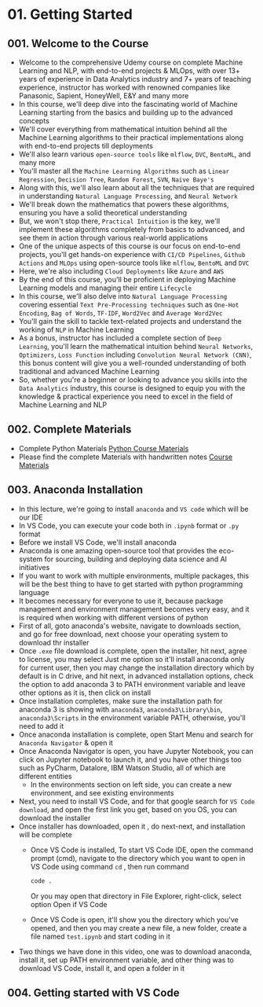 # 01. Getting Started

## 001. Welcome to the Course

- Welcome to the comprehensive Udemy course on complete Machine Learning and NLP, with end-to-end projects & MLOps, with over 13+ years of experience in Data Analytics industry and 7+ years of teaching experience, instructor has worked with renowned companies like Panasonic, Sapient, HoneyWell, E&Y and many more
- In this course, we'll deep dive into the fascinating world of Machine Learning starting from the basics and building up to the advanced concepts
- We'll cover everything from mathematical intuition behind all the Machine Learning algorithms to their practical implementations along with end-to-end projects till deployments
- We'll also learn various `open-source tools` like `mlflow`, `DVC`, `BentoML`, and many more
- You'll master all the `Machine Learning Algorithms` such as `Linear Regression`, `Decision Tree`, `Random Forest`, `SVN`, `Naive Baye's`
- Along with this, we'll also learn about all the techniques that are required in understanding `Natural Language Processing`, and `Neural Network`
- We'll break down the mathematics that powers these algorithms, ensuring you have a solid theoretical understanding
- But, we won't stop there, `Practical Intuition` is the key, we'll implement these algorithms completely from basics to advanced, and see them in action through various real-world applications
- One of the unique aspects of this course is our focus on end-to-end projects, you'll get hands-on experience with `CI/CD Pipelines`, `Github Actions` and `MLOps` using open-source tools like `mlflow`, `BentoML` and `DVC`
- Here, we're also including `Cloud Deployments` like `Azure` and `AWS`
- By the end of this course, you'll be proficient in deploying Machine Learning models and managing their entire `Lifecycle`
- In this course, we'll also delve into `Natural Language Processing` covering essential `Text Pre-Processing techniques` such as `One-Hot Encoding`, `Bag of Words`, `TF-IDF`, `Word2Vec` and `Average Word2Vec`
- You'll gain the skill to tackle text-related projects and understand the working of `NLP` in Machine Learning
- As a bonus, instructor has included a complete section of `Deep Learning`, you'll learn the mathematical intuition behind `Neural Networks`, `Optimizers`, `Loss Function` including `Convolution Neural Network (CNN)`, this bonus content will give you a well-rounded understanding of both traditional and advanced Machine Learning
- So, whether you're a beginner or looking to advance you skills into the `Data Analytics` industry, this course is designed to equip you with the knowledge & practical experience you need to excel in the field of Machine Learning and NLP

## 002. Complete Materials

- Complete Python Materials [Python Course Materials](https://github.com/krishnaik06/Complete-Python-Bootcamp)
- Please find the complete Materials with handwritten notes [Course Materials](https://github.com/krishnaik06/Complete-Data-Science-With-Machine-Learning-And-NLP-2024)

## 003. Anaconda Installation

- In this lecture, we're going to install `anaconda` and `VS code` which will be our IDE
- In VS Code, you can execute your code both in `.ipynb` format or `.py` format
- Before we install VS Code, we'll install anaconda
- Anaconda is one amazing open-source tool that provides the eco-system for sourcing, building and deploying data science and AI initiatives
- If you want to work with multiple environments, multiple packages, this will be the best thing to have to get started with python programming language
- It becomes necessary for everyone to use it, because package management and environment management becomes very easy, and it is required when working with different versions of python
- First of all, goto anaconda's website, navigate to downloads section, and go for free download, next choose your operating system to download thr installer
- Once `.exe` file download is complete, open the installer, hit next, agree to license, you may select Just me  option so it'll install anaconda only for current user, then you may change the installation directory which by default is in C drive, and hit next, in advanced installation options, check the option to add anaconda 3 to PATH environment variable and leave other options as it is, then click on install
- Once installation completes, make sure the installation path for anaconda 3 is showing with `anaconda3`, `anaconda3\Library\bin`, `anaconda3\Scripts` in the environment variable PATH, otherwise, you'll need to add it
- Once anaconda installation is complete, open Start Menu and search for `Anaconda Navigator` & open it
- Once Anaconda Navigator is open, you have Jupyter Notebook, you can click on Jupyter notebook to launch it, and you have other things too such as  PyCharm, Datalore, IBM Watson Studio, all of which are different entities
  - In the environments section on left side, you can create a new environment, and see existing environments
- Next, you need to install VS Code, and for that google search for `VS Code download`, and open the first link you get, based on you OS, you can download the installer
- Once installer has downloaded, open it , do next-next, and installation will be complete
  - Once VS Code is installed, To start VS Code IDE, open the command prompt (cmd), navigate to the directory which you want to open in VS Code using command `cd` , then run command

    ```bash
    code .
    ```

    Or you may open that directory in File Explorer, right-click, select option Open if VS Code
  - Once VS Code is open, it'll show you the directory which you've opened, and then you may create a new file, a new folder, create a file named `test.ipynb` and start coding in it
- Two things we have done in this video, one was to download anaconda, install it, set up PATH environment variable, and other thing was to download VS Code, install it, and open a folder in it

## 004. Getting started with VS Code
